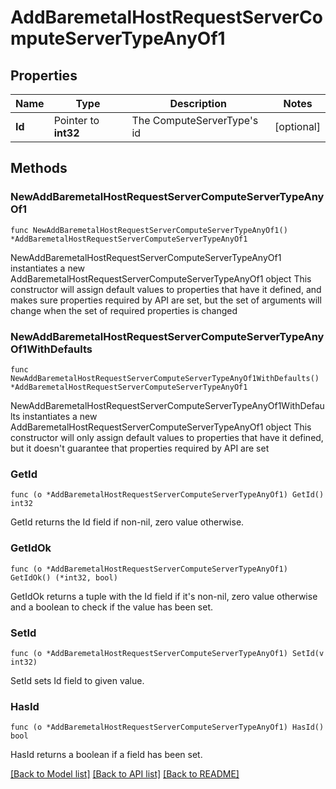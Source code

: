 # AddBaremetalHostRequestServerComputeServerTypeAnyOf1

## Properties

Name | Type | Description | Notes
------------ | ------------- | ------------- | -------------
**Id** | Pointer to **int32** | The ComputeServerType&#39;s id | [optional] 

## Methods

### NewAddBaremetalHostRequestServerComputeServerTypeAnyOf1

`func NewAddBaremetalHostRequestServerComputeServerTypeAnyOf1() *AddBaremetalHostRequestServerComputeServerTypeAnyOf1`

NewAddBaremetalHostRequestServerComputeServerTypeAnyOf1 instantiates a new AddBaremetalHostRequestServerComputeServerTypeAnyOf1 object
This constructor will assign default values to properties that have it defined,
and makes sure properties required by API are set, but the set of arguments
will change when the set of required properties is changed

### NewAddBaremetalHostRequestServerComputeServerTypeAnyOf1WithDefaults

`func NewAddBaremetalHostRequestServerComputeServerTypeAnyOf1WithDefaults() *AddBaremetalHostRequestServerComputeServerTypeAnyOf1`

NewAddBaremetalHostRequestServerComputeServerTypeAnyOf1WithDefaults instantiates a new AddBaremetalHostRequestServerComputeServerTypeAnyOf1 object
This constructor will only assign default values to properties that have it defined,
but it doesn't guarantee that properties required by API are set

### GetId

`func (o *AddBaremetalHostRequestServerComputeServerTypeAnyOf1) GetId() int32`

GetId returns the Id field if non-nil, zero value otherwise.

### GetIdOk

`func (o *AddBaremetalHostRequestServerComputeServerTypeAnyOf1) GetIdOk() (*int32, bool)`

GetIdOk returns a tuple with the Id field if it's non-nil, zero value otherwise
and a boolean to check if the value has been set.

### SetId

`func (o *AddBaremetalHostRequestServerComputeServerTypeAnyOf1) SetId(v int32)`

SetId sets Id field to given value.

### HasId

`func (o *AddBaremetalHostRequestServerComputeServerTypeAnyOf1) HasId() bool`

HasId returns a boolean if a field has been set.


[[Back to Model list]](../README.md#documentation-for-models) [[Back to API list]](../README.md#documentation-for-api-endpoints) [[Back to README]](../README.md)



